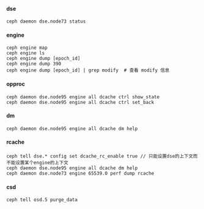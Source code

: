 #### dse
```
ceph daemon dse.node73 status
```

#### engine
```
ceph engine map
ceph engine ls
ceph engine dump [epoch_id]
ceph engine dump 390
ceph engine dump [epoch_id] | grep modify  # 查看 modify 信息
```

#### opproc
```
ceph daemon dse.node95 engine all dcache ctrl show_state
ceph daemon dse.node95 engine all dcache ctrl set_back
```

#### dm
```
ceph daemon dse.node95 engine all dcache dm help
```

#### rcache
```
ceph tell dse.* config set dcache_rc_enable true // 只能设置dse的上下文而不能设置某个engine的上下文
ceph daemon dse.node95 engine all dcache dm help
ceph daemon dse.node73 engine 65539.0 perf dump rcache
```

#### csd
```
ceph tell osd.5 purge_data
```
